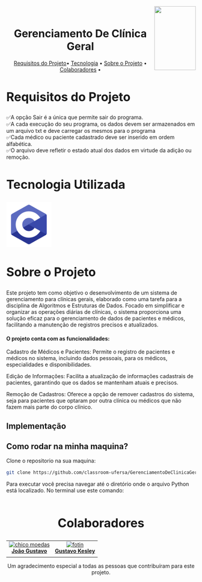 <div>
  <img align="right" width="110" height="170" src="https://assecom.ufersa.edu.br/wp-content/uploads/sites/24/2014/09/PNG-bras%C3%A3o-Ufersa.png">
  <br>
  <h1 align="center" style="font-weight: bold;">Gerenciamento De Clínica Geral</h1>
  <p align="center">
      <a href="#requirements">Requisitos do Projeto</a>•
      <a href="#tech">Tecnologia</a> •
      <a href="#about">Sobre o Projeto</a> •
      <a href="#colab">Colaboradores</a> •
  </p>

  <h2 id="requirements" style="font-weight: bold; font-size: 2rem">Requisitos do Projeto</h2>
  </div>
    ✅A opção Sair é a única que permite sair do programa.</br>
    ✅A cada execução do seu programa, os dados devem ser armazenados em um arquivo txt e deve carregar os mesmos para o programa</br>
    ✅Cada médico ou paciente cadastrado deve ser inserido em ordem alfabética.</br>
    ✅O arquivo deve refletir o estado atual dos dados em virtude da adição ou remoção.</br>
  <div>
  <h2 id="tech" style="font-weight: bold; font-size: 2rem">Tecnologia Utilizada</h2>
  <img width="120" height="120" alt="C" src="img/logo_C.png"/>
  
  <h2 id="about" style="font-weight: bold; font-size: 2rem">Sobre o Projeto</h2>

  Este projeto tem como objetivo o desenvolvimento de um sistema de gerenciamento para clínicas gerais, elaborado como uma tarefa para a disciplina de Algoritmos e Estruturas de Dados. Focado em simplificar e organizar as operações diárias de clínicas, o sistema proporciona uma solução eficaz para o gerenciamento de dados de pacientes e médicos, facilitando a manutenção de registros precisos e atualizados.

  #### O projeto conta com as funcionalidades:

Cadastro de Médicos e Pacientes: Permite o registro de pacientes e médicos no sistema, incluindo dados pessoais, para os médicos, especialidades e disponibilidades.

Edição de Informações: Facilita a atualização de informações cadastrais de pacientes, garantindo que os dados se mantenham atuais e precisos.

Remoção de Cadastros: Oferece a opção de remover cadastros do sistema, seja para pacientes que optaram por outra clínica ou médicos que não fazem mais parte do corpo clínico.

## Implementação

## Como rodar na minha maquina?

Clone o repositorio na sua maquina:

```bash
git clone https://github.com/classroom-ufersa/GerenciamentoDeClinicaGeral.git
```

Para executar você precisa navegar até o diretório onde o arquivo Python está localizado. No terminal use este comando:

```c

```

  <h2 id="colab" align="center" style="font-weight: bold; font-size: 2rem">Colaboradores</h2>
  <div align="center">
    <table>
      <tr>
        <td align="center">
          <a href="#">
            <img src="https://avatars.githubusercontent.com/u/111452823?v=4" width="100px;" alt="chico moedas"/><br>
            <sub>
              <a href="https://github.com/gusjjpv"><b>João Gustavo</b></a>
            </sub>
          </a>
        </td>
        <td align="center">
          <a href="#">
            <img src="https://avatars.githubusercontent.com/u/72459288?v=4" width="100px;" alt="fotin"/><br>
            <sub>
              <a href="https://github.com/gustavo-f0ntz"><b>Gustavo Kesley</b></a>
            </sub>
          </a>
        </td>
    </table>
    Um agradecimento especial a todas as pessoas que contribuíram para este projeto.
  </div>
</div>
